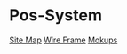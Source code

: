 # Pos-System
[Site Map](https://www.gloomaps.com/ocJ2iiAzZQ)
[Wire Frame](https://drive.google.com/file/d/1BS3_9RGlCObhU6hTgvGP7mMWhdb3bzzp/view?usp=sharing)
[Mokups](https://www.figma.com/design/eRB87I4zavTUFAXuXr8vR4/Untitled?node-id=0-1&t=LJJTFGx8uz4Bseio-1)
